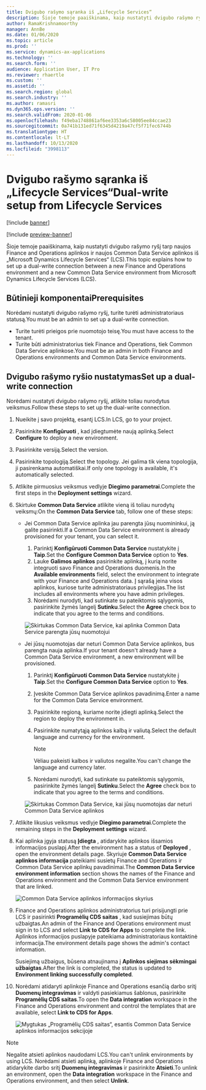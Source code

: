 ```yaml
---
title: Dvigubo rašymo sąranka iš „Lifecycle Services“
description: Šioje temoje paaiškinama, kaip nustatyti dvigubo rašymo ryšį tarp naujos Finance and Operations aplinkos ir naujos Common Data Service aplinkos iš „Microsoft Dynamics Lifecycle Services“ (LCS).
author: RamaKrishnamoorthy
manager: AnnBe
ms.date: 01/06/2020
ms.topic: article
ms.prod: ''
ms.service: dynamics-ax-applications
ms.technology: ''
ms.search.form: ''
audience: Application User, IT Pro
ms.reviewer: rhaertle
ms.custom: ''
ms.assetid: ''
ms.search.region: global
ms.search.industry: ''
ms.author: ramasri
ms.dyn365.ops.version: ''
ms.search.validFrom: 2020-01-06
ms.openlocfilehash: f49eba1748861af6ee3353a6c58005ee84ccae23
ms.sourcegitcommit: 0a741b131ed71f6345d4219a47cf5f71fec6744b
ms.translationtype: HT
ms.contentlocale: lt-LT
ms.lasthandoff: 10/13/2020
ms.locfileid: "3998113"
---
```

# <a name="dual-write-setup-from-lifecycle-services"></a><span data-ttu-id="de09e-103">Dvigubo rašymo sąranka iš „Lifecycle Services“</span><span class="sxs-lookup"><span data-stu-id="de09e-103">Dual-write setup from Lifecycle Services</span></span>

[!include [banner](../../includes/banner.md)]

[!include [preview-banner](../../includes/preview-banner.md)]

<span data-ttu-id="de09e-104">Šioje temoje paaiškinama, kaip nustatyti dvigubo rašymo ryšį tarp naujos Finance and Operations aplinkos ir naujos Common Data Service aplinkos iš „Microsoft Dynamics Lifecycle Services“ (LCS).</span><span class="sxs-lookup"><span data-stu-id="de09e-104">This topic explains how to set up a dual-write connection between a new Finance and Operations environment and a new Common Data Service environment from Microsoft Dynamics Lifecycle Services (LCS).</span></span>

## <a name="prerequisites"></a><span data-ttu-id="de09e-105">Būtinieji komponentai</span><span class="sxs-lookup"><span data-stu-id="de09e-105">Prerequisites</span></span>

<span data-ttu-id="de09e-106">Norėdami nustatyti dvigubo rašymo ryšį, turite turėti administratoriaus statusą.</span><span class="sxs-lookup"><span data-stu-id="de09e-106">You must be an admin to set up a dual-write connection.</span></span>

+ <span data-ttu-id="de09e-107">Turite turėti prieigos prie nuomotojo teisę.</span><span class="sxs-lookup"><span data-stu-id="de09e-107">You must have access to the tenant.</span></span>
+ <span data-ttu-id="de09e-108">Turite būti administratorius tiek Finance and Operations, tiek Common Data Service aplinkose.</span><span class="sxs-lookup"><span data-stu-id="de09e-108">You must be an admin in both Finance and Operations environments and Common Data Service environments.</span></span>

## <a name="set-up-a-dual-write-connection"></a><span data-ttu-id="de09e-109">Dvigubo rašymo ryšio nustatymas</span><span class="sxs-lookup"><span data-stu-id="de09e-109">Set up a dual-write connection</span></span>

<span data-ttu-id="de09e-110">Norėdami nustatyti dvigubo rašymo ryšį, atlikite toliau nurodytus veiksmus.</span><span class="sxs-lookup"><span data-stu-id="de09e-110">Follow these steps to set up the dual-write connection.</span></span>

1. <span data-ttu-id="de09e-111">Nueikite į savo projektą, esantį LCS.</span><span class="sxs-lookup"><span data-stu-id="de09e-111">In LCS, go to your project.</span></span>
2. <span data-ttu-id="de09e-112">Pasirinkite **Konfigūruoti** , kad įdiegtumėte naują aplinką.</span><span class="sxs-lookup"><span data-stu-id="de09e-112">Select **Configure** to deploy a new environment.</span></span>
3. <span data-ttu-id="de09e-113">Pasirinkite versiją.</span><span class="sxs-lookup"><span data-stu-id="de09e-113">Select the version.</span></span> 
4. <span data-ttu-id="de09e-114">Pasirinkite topologiją.</span><span class="sxs-lookup"><span data-stu-id="de09e-114">Select the topology.</span></span> <span data-ttu-id="de09e-115">Jei galima tik viena topologija, ji pasirenkama automatiškai.</span><span class="sxs-lookup"><span data-stu-id="de09e-115">If only one topology is available, it's automatically selected.</span></span>
5. <span data-ttu-id="de09e-116">Atlikite pirmuosius veiksmus vedlyje **Diegimo parametrai**.</span><span class="sxs-lookup"><span data-stu-id="de09e-116">Complete the first steps in the **Deployment settings** wizard.</span></span>
6. <span data-ttu-id="de09e-117">Skirtuke **Common Data Service** atlikite vieną iš toliau nurodytų veiksmų:</span><span class="sxs-lookup"><span data-stu-id="de09e-117">On the **Common Data Service** tab, follow one of these steps:</span></span>

    - <span data-ttu-id="de09e-118">Jei Common Data Service aplinka jau parengta jūsų nuomininkui, ją galite pasirinkti.</span><span class="sxs-lookup"><span data-stu-id="de09e-118">If a Common Data Service environment is already provisioned for your tenant, you can select it.</span></span>

        1. <span data-ttu-id="de09e-119">Parinktį **Konfigūruoti Common Data Service** nustatykite į **Taip**.</span><span class="sxs-lookup"><span data-stu-id="de09e-119">Set the **Configure Common Data Service** option to **Yes**.</span></span>
        2. <span data-ttu-id="de09e-120">Lauke **Galimos aplinkos** pasirinkite aplinką, į kurią norite integruoti savo Finance and Operations duomenis.</span><span class="sxs-lookup"><span data-stu-id="de09e-120">In the **Available environments** field, select the environment to integrate with your Finance and Operations data.</span></span> <span data-ttu-id="de09e-121">Į sąrašą įeina visos aplinkos, kuriose turite administratoriaus privilegijas.</span><span class="sxs-lookup"><span data-stu-id="de09e-121">The list includes all environments where you have admin privileges.</span></span>
        3. <span data-ttu-id="de09e-122">Norėdami nurodyti, kad sutinkate su pateiktomis sąlygomis, pasirinkite žymės langelį **Sutinku**.</span><span class="sxs-lookup"><span data-stu-id="de09e-122">Select the **Agree** check box to indicate that you agree to the terms and conditions.</span></span>

        ![Skirtukas Common Data Service, kai aplinka Common Data Service parengta jūsų nuomotojui](../dual-write/media/lcs_setup_1.png)

    - <span data-ttu-id="de09e-124">Jei jūsų nuomotojas dar neturi Common Data Service aplinkos, bus parengta nauja aplinka.</span><span class="sxs-lookup"><span data-stu-id="de09e-124">If your tenant doesn't already have a Common Data Service environment, a new environment will be provisioned.</span></span>

        1. <span data-ttu-id="de09e-125">Parinktį **Konfigūruoti Common Data Service** nustatykite į **Taip**.</span><span class="sxs-lookup"><span data-stu-id="de09e-125">Set the **Configure Common Data Service** option to **Yes**.</span></span>
        2. <span data-ttu-id="de09e-126">Įveskite Common Data Service aplinkos pavadinimą.</span><span class="sxs-lookup"><span data-stu-id="de09e-126">Enter a name for the Common Data Service environment.</span></span>
        3. <span data-ttu-id="de09e-127">Pasirinkite regioną, kuriame norite įdiegti aplinką.</span><span class="sxs-lookup"><span data-stu-id="de09e-127">Select the region to deploy the environment in.</span></span>
        4. <span data-ttu-id="de09e-128">Pasirinkite numatytąją aplinkos kalbą ir valiutą.</span><span class="sxs-lookup"><span data-stu-id="de09e-128">Select the default language and currency for the environment.</span></span>

            > [!NOTE]
            > <span data-ttu-id="de09e-129">Vėliau pakeisti kalbos ir valiutos negalite.</span><span class="sxs-lookup"><span data-stu-id="de09e-129">You can't change the language and currency later.</span></span>

        5. <span data-ttu-id="de09e-130">Norėdami nurodyti, kad sutinkate su pateiktomis sąlygomis, pasirinkite žymės langelį **Sutinku**.</span><span class="sxs-lookup"><span data-stu-id="de09e-130">Select the **Agree** check box to indicate that you agree to the terms and conditions.</span></span>

        ![Skirtukas Common Data Service, kai jūsų nuomotojas dar neturi Common Data Service aplinkos](../dual-write/media/lcs_setup_2.png)

7. <span data-ttu-id="de09e-132">Atlikite likusius veiksmus vedlyje **Diegimo parametrai**.</span><span class="sxs-lookup"><span data-stu-id="de09e-132">Complete the remaining steps in the **Deployment settings** wizard.</span></span>
8. <span data-ttu-id="de09e-133">Kai aplinka įgyja statusą **Įdiegta** , atidarykite aplinkos išsamios informacijos puslapį.</span><span class="sxs-lookup"><span data-stu-id="de09e-133">After the environment has a status of **Deployed** , open the environment details page.</span></span> <span data-ttu-id="de09e-134">Skyriuje **Common Data Service aplinkos informacija** pateikiami susietų Finance and Operations ir Common Data Service aplinkų pavadinimai.</span><span class="sxs-lookup"><span data-stu-id="de09e-134">The **Common Data Service environment information** section shows the names of the Finance and Operations environment and the Common Data Service environment that are linked.</span></span>

    ![Common Data Service aplinkos informacijos skyrius](../dual-write/media/lcs_setup_3.png)

9. <span data-ttu-id="de09e-136">Finance and Operations aplinkos administratorius turi prisijungti prie LCS ir pasirinkti **Programėlių CDS saitas** , kad susiejimas būtų užbaigtas.</span><span class="sxs-lookup"><span data-stu-id="de09e-136">An admin of the Finance and Operations environment must sign in to LCS and select **Link to CDS for Apps** to complete the link.</span></span> <span data-ttu-id="de09e-137">Aplinkos informacijos puslapyje pateikiama administratoriaus kontaktinė informacija.</span><span class="sxs-lookup"><span data-stu-id="de09e-137">The environment details page shows the admin's contact information.</span></span>

    <span data-ttu-id="de09e-138">Susiejimą užbaigus, būsena atnaujinama į **Aplinkos siejimas sėkmingai užbaigtas**.</span><span class="sxs-lookup"><span data-stu-id="de09e-138">After the link is completed, the status is updated to **Environment linking successfully completed**.</span></span>

10. <span data-ttu-id="de09e-139">Norėdami atidaryti aplinkoje Finance and Operations esančią darbo sritį **Duomenų integravimas** ir valdyti pasiekiamus šablonus, pasirinkite **Programėlių CDS saitas**.</span><span class="sxs-lookup"><span data-stu-id="de09e-139">To open the **Data integration** workspace in the Finance and Operations environment and control the templates that are available, select **Link to CDS for Apps**.</span></span>

    ![Mygtukas „Programėlių CDS saitas“, esantis Common Data Service aplinkos informacijos sekcijoje](../dual-write/media/lcs_setup_4.png)

> [!NOTE]
> <span data-ttu-id="de09e-141">Negalite atsieti aplinkos naudodami LCS.</span><span class="sxs-lookup"><span data-stu-id="de09e-141">You can't unlink environments by using LCS.</span></span> <span data-ttu-id="de09e-142">Norėdami atsieti aplinką, aplinkoje Finance and Operations atidarykite darbo sritį **Duomenų integravimas** ir pasirinkite **Atsieti**.</span><span class="sxs-lookup"><span data-stu-id="de09e-142">To unlink an environment, open the **Data integration** workspace in the Finance and Operations environment, and then select **Unlink**.</span></span>
